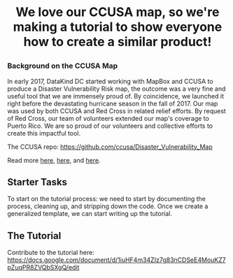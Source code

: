# <p align=center>We love our CCUSA map, so we're making a tutorial to show everyone how to create a similar product!</p>



### Background on the CCUSA Map

In early 2017, DataKind DC started working with MapBox and CCUSA to produce a Disaster Vulnerability Risk map, the outcome was a very fine and useful tool that we are immensely proud of. By coincidence, we launched it right before the devastating hurricane season in the fall of 2017. Our map was used by both CCUSA and Red Cross in related relief efforts. By request of Red Cross, our team of volunteers extended our map's coverage to Puerto Rico. We are so proud of our volunteers and collective efforts to create this impactful tool.

The CCUSA repo: https://github.com/ccusa/Disaster_Vulnerability_Map

Read more <a href="https://blog.mapbox.com/mapping-for-disaster-relief-after-hurricane-harvey-f547160e1fc" target="_blank">here</a>, 
<a href="http://www.datakind.org/blog/an-open-source-tool-for-disaster-relief" target="_blank">here</a>, and <a href="http://www.datakind.org/blog/report-back-from-datakind-dcs-sixth-datadive" target="_blank">here</a>.


## Starter Tasks

To start on the tutorial process: we need to start by documenting the process, cleaning up, and stripping down the code. Once we create a generalized template, we can start writing up the tutorial. 



## The Tutorial

Contribute to the tutorial here: https://docs.google.com/document/d/1iuHF4m34ZIz7g83nCDSeE4MouKZ7pZuqPR8ZVQbSXgQ/edit

